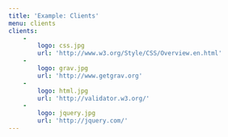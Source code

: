 ```yaml
---
title: 'Example: Clients'
menu: clients
clients:
    -
        logo: css.jpg
        url: 'http://www.w3.org/Style/CSS/Overview.en.html'
    -
        logo: grav.jpg
        url: 'http://www.getgrav.org'
    -
        logo: html.jpg
        url: 'http://validator.w3.org/'
    -
        logo: jquery.jpg
        url: 'http://jquery.com/'
---
```


